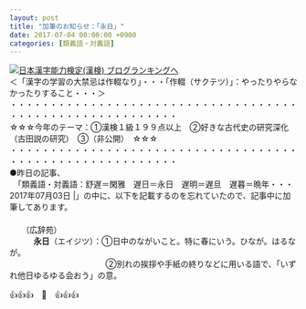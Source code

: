 ```yaml
---
layout: post
title: "加筆のお知らせ：「永日」"
date: 2017-07-04 00:00:00 +0900
categories: [類義語・対義語]
---
```


[![](/syuusyuu9701/assets/images/加筆のお知らせ：「永日」-br_c_3028_1.gif)](http://blog.with2.net/link.php?1659096:3028 "日本漢字能力検定(漢検) ブログランキングへ")[日本漢字能力検定(漢検) ブログランキングへ](http://blog.with2.net/link.php?1659096:3028)  
＜「漢字の学習の大禁忌は作輟なり」・・・「作輟（サクテツ）」：やったりやらなかったりすること・・・＞  
・・・・・・・・・・・・・・・・・・・・・・・・・・・・・・・・・・・・・・・・・・・・・・・・・・・・・・・・・  
☆☆☆今年のテーマ：①漢検１級１９９点以上　②好きな古代史の研究深化（古田説の研究）　③（非公開）　☆☆☆　　  
・・・・・・・・・・・・・・・・・・・・・・・・・・・・・・・・・・・・・・・・・・・・・・・・・・・・・・・・・  
●昨日の記事、  
　「類義語・対義語：舒遅＝閑雅　遅日＝永日　遅明＝遅旦　遅暮＝晩年・・・2017年07月03日 |」の中に、以下を記載するのを忘れていたので、記事中に加筆してあります。  
　  
　　（広辞苑）  
　　　**永日**（エイジツ）：①日中のながいこと。特に春にいう。ひなが。はるなが。　  
　　　　　　　　　　　　②別れの挨拶や手紙の終りなどに用いる語で、「いずれ他日ゆるゆる会おう」の意。  
  
👍👍👍　🐔　👍👍👍